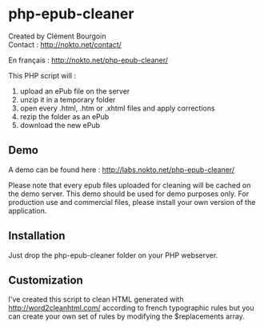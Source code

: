 php-epub-cleaner
================

Created by Clément Bourgoin  
Contact : http://nokto.net/contact/

En français : http://nokto.net/php-epub-cleaner/

This PHP script will :  
1. upload an ePub file on the server  
2. unzip it in a temporary folder  
3. open every .html, .htm or .xhtml files and apply corrections  
4. rezip the folder as an ePub  
5. download the new ePub  

Demo
----

A demo can be found here : http://labs.nokto.net/php-epub-cleaner/

Please note that every epub files uploaded for cleaning will be cached on the demo server. This demo should be used for demo purposes only. For production use and commercial files, please install your own version of the application.

Installation
------------

Just drop the php-epub-cleaner folder on your PHP webserver.

Customization
-------------

I've created this script to clean HTML generated with http://word2cleanhtml.com/ according to french typographic rules but you can create your own set of rules by modifying the $replacements array.
